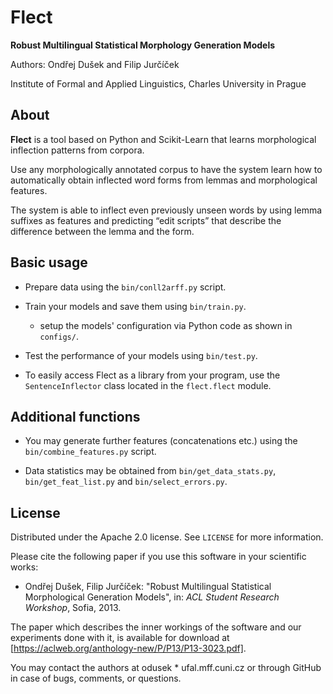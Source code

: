 Flect
=====
**Robust Multilingual Statistical Morphology Generation Models**

Authors: Ondřej Dušek and Filip Jurčíček

Institute of Formal and Applied Linguistics, Charles University in Prague

About
-----

**Flect** is a tool based on Python and Scikit-Learn that learns morphological
inflection patterns from corpora.

Use any morphologically annotated corpus to have the system learn how to 
automatically obtain inflected word forms from lemmas and morphological 
features. 

The system is able to inflect even previously unseen words by using lemma 
suffixes as features and predicting “edit scripts” that describe the 
difference between the lemma and the form.

Basic usage
------------

* Prepare data using the `bin/conll2arff.py` script.

* Train your models and save them using `bin/train.py`.
    * setup the models' configuration via Python code as shown in `configs/`.

* Test the performance of your models using `bin/test.py`.

* To easily access Flect as a library from your program, use the 
    `SentenceInflector` class located in the `flect.flect` module.

Additional functions
---------------------

* You may generate further features (concatenations etc.)
    using the `bin/combine_features.py` script.

* Data statistics may be obtained from `bin/get_data_stats.py`,
    `bin/get_feat_list.py` and `bin/select_errors.py`.


License
-------

Distributed under the Apache 2.0 license. See `LICENSE` for more information.

Please cite the following paper if you use this software in your scientific
works:

* Ondřej Dušek, Filip Jurčíček: "Robust Multilingual Statistical Morphological
    Generation Models", in: *ACL Student Research Workshop*, Sofia, 2013.

The paper which describes the inner workings of the software and our 
experiments done with it, is available for download at
[https://aclweb.org/anthology-new/P/P13/P13-3023.pdf].

You may contact the authors at odusek * ufal.mff.cuni.cz or through GitHub
in case of bugs, comments, or questions.
